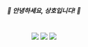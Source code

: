 <!DOCTYPE html>
<html>
<head>
<meta charset = "UTF-8">
</head>
<body>

<div style="margin: 40px;" align = "center">


<h5>👋 안녕하세요, 상호입니다! 👋</h5>


</div>

 

<div align="center">


<a href="https://marchbreeze.notion.site"><img src="https://img.shields.io/badge/Notion-000000?style=flat-square&logo=Notion&logoColor=white"/></a>
  <a href="https://www.instagram.com/sangho.kk"><img src="https://img.shields.io/badge/Instagram-df657c?style=flat-square&logo=Instagram&logoColor=white"/></a>
<a href="mailto:marchbreeze03@gmail.com"><img src="https://img.shields.io/badge/Gmail-EA4335?style=flat-square&logo=Gmail&logoColor=white&link=mailto:hee.hortus@gmail.com"/></a>
